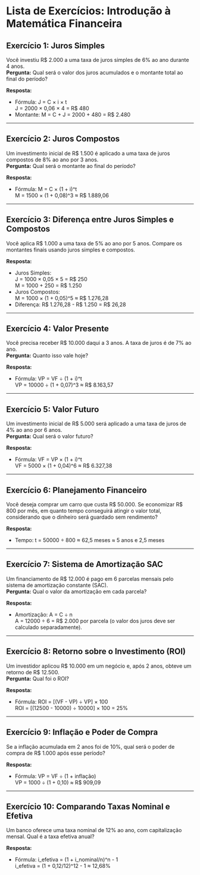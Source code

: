 
# Lista de Exercícios: Introdução à Matemática Financeira

## Exercício 1: Juros Simples
Você investiu R$ 2.000 a uma taxa de juros simples de 6% ao ano durante 4 anos.  
**Pergunta:** Qual será o valor dos juros acumulados e o montante total ao final do período?  

**Resposta:**  
- Fórmula: J = C × i × t  
  J = 2000 × 0,06 × 4 = R$ 480  
- Montante: M = C + J = 2000 + 480 = R$ 2.480

---

## Exercício 2: Juros Compostos
Um investimento inicial de R$ 1.500 é aplicado a uma taxa de juros compostos de 8% ao ano por 3 anos.  
**Pergunta:** Qual será o montante ao final do período?  

**Resposta:**  
- Fórmula: M = C × (1 + i)^t  
  M = 1500 × (1 + 0,08)^3 ≈ R$ 1.889,06

---

## Exercício 3: Diferença entre Juros Simples e Compostos
Você aplica R$ 1.000 a uma taxa de 5% ao ano por 5 anos. Compare os montantes finais usando juros simples e compostos.  

**Resposta:**  
- Juros Simples:  
  J = 1000 × 0,05 × 5 = R$ 250  
  M = 1000 + 250 = R$ 1.250  
- Juros Compostos:  
  M = 1000 × (1 + 0,05)^5 ≈ R$ 1.276,28  
- Diferença: R$ 1.276,28 - R$ 1.250 = R$ 26,28

---

## Exercício 4: Valor Presente
Você precisa receber R$ 10.000 daqui a 3 anos. A taxa de juros é de 7% ao ano.  
**Pergunta:** Quanto isso vale hoje?  

**Resposta:**  
- Fórmula: VP = VF ÷ (1 + i)^t  
  VP = 10000 ÷ (1 + 0,07)^3 ≈ R$ 8.163,57

---

## Exercício 5: Valor Futuro
Um investimento inicial de R$ 5.000 será aplicado a uma taxa de juros de 4% ao ano por 6 anos.  
**Pergunta:** Qual será o valor futuro?  

**Resposta:**  
- Fórmula: VF = VP × (1 + i)^t  
  VF = 5000 × (1 + 0,04)^6 ≈ R$ 6.327,38

---

## Exercício 6: Planejamento Financeiro
Você deseja comprar um carro que custa R$ 50.000. Se economizar R$ 800 por mês, em quanto tempo conseguirá atingir o valor total, considerando que o dinheiro será guardado sem rendimento?  

**Resposta:**  
- Tempo: t = 50000 ÷ 800 ≈ 62,5 meses ≈ 5 anos e 2,5 meses  

---

## Exercício 7: Sistema de Amortização SAC
Um financiamento de R$ 12.000 é pago em 6 parcelas mensais pelo sistema de amortização constante (SAC).  
**Pergunta:** Qual o valor da amortização em cada parcela?  

**Resposta:**  
- Amortização: A = C ÷ n  
  A = 12000 ÷ 6 = R$ 2.000 por parcela (o valor dos juros deve ser calculado separadamente).

---

## Exercício 8: Retorno sobre o Investimento (ROI)
Um investidor aplicou R$ 10.000 em um negócio e, após 2 anos, obteve um retorno de R$ 12.500.  
**Pergunta:** Qual foi o ROI?  

**Resposta:**  
- Fórmula: ROI = [(VF - VP) ÷ VP] × 100  
  ROI = [(12500 - 10000) ÷ 10000] × 100 = 25%

---

## Exercício 9: Inflação e Poder de Compra
Se a inflação acumulada em 2 anos foi de 10%, qual será o poder de compra de R$ 1.000 após esse período?  

**Resposta:**  
- Fórmula: VP = VF ÷ (1 + inflação)  
  VP = 1000 ÷ (1 + 0,10) ≈ R$ 909,09

---

## Exercício 10: Comparando Taxas Nominal e Efetiva
Um banco oferece uma taxa nominal de 12% ao ano, com capitalização mensal. Qual é a taxa efetiva anual?  

**Resposta:**  
- Fórmula: i_efetiva = (1 + i_nominal/n)^n - 1  
  i_efetiva = (1 + 0,12/12)^12 - 1 ≈ 12,68%
